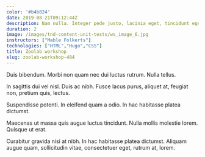 ```yaml
---
color: '#b4b824'
date: 2019-08-21T09:12:44Z
description: Nam nulla. Integer pede justo, lacinia eget, tincidunt eget, tempus vel, pede.
duration: 2
image: /images/tnd-content-unit-tests/ws_image_6.jpg
instructors: ["Mable Folkerts"]
technologies: ["HTML","Hugo","CSS"]
title: Zoolab workshop
slug: zoolab-workshop-484
---
```

Duis bibendum. Morbi non quam nec dui luctus rutrum. Nulla tellus.

In sagittis dui vel nisl. Duis ac nibh. Fusce lacus purus, aliquet at, feugiat non, pretium quis, lectus.

Suspendisse potenti. In eleifend quam a odio. In hac habitasse platea dictumst.

Maecenas ut massa quis augue luctus tincidunt. Nulla mollis molestie lorem. Quisque ut erat.

Curabitur gravida nisi at nibh. In hac habitasse platea dictumst. Aliquam augue quam, sollicitudin vitae, consectetuer eget, rutrum at, lorem.
